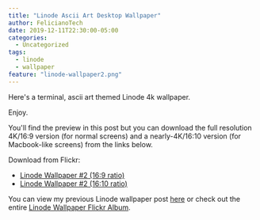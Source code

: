 ```yaml
---
title: "Linode Ascii Art Desktop Wallpaper"
author: FelicianoTech
date: 2019-12-11T22:30:00-05:00
categories:
  - Uncategorized
tags:
  - linode
  - wallpaper
feature: "linode-wallpaper2.png"
---
```


Here's a terminal, ascii art themed Linode 4k wallpaper.

Enjoy.

You'll find the preview in this post but you can download the full resolution 4K/16:9 version (for normal screens) and a nearly-4K/16:10 version (for Macbook-like screens) from the links below.

<!--more-->

Download from Flickr:

- [Linode Wallpaper #2 (16:9 ratio)][flickr-16by9]
- [Linode Wallpaper #2 (16:10 ratio)][flickr-16by10]

You can view my previous Linode wallpaper post [here][previous-wallpaper] or check out the entire [Linode Wallpaper Flickr Album][flickr-album].



[flickr-16by9]: https://www.flickr.com/photos/felicianotech/49206265603/in/album-72157712166477406/
[flickr-16by10]: https://www.flickr.com/photos/felicianotech/49206265593/in/album-72157712166477406/
[previous-wallpaper]: https://www.feliciano.tech/blog/linode-datacenter-desktop-wallpaper/
[flickr-album]: https://www.flickr.com/photos/felicianotech/albums/72157712166477406

